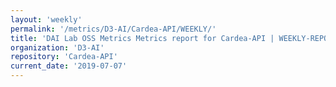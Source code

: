 ```yaml
---
layout: 'weekly'
permalink: '/metrics/D3-AI/Cardea-API/WEEKLY/'
title: 'DAI Lab OSS Metrics Metrics report for Cardea-API | WEEKLY-REPORT-2019-07-07'
organization: 'D3-AI'
repository: 'Cardea-API'
current_date: '2019-07-07'
---
```

